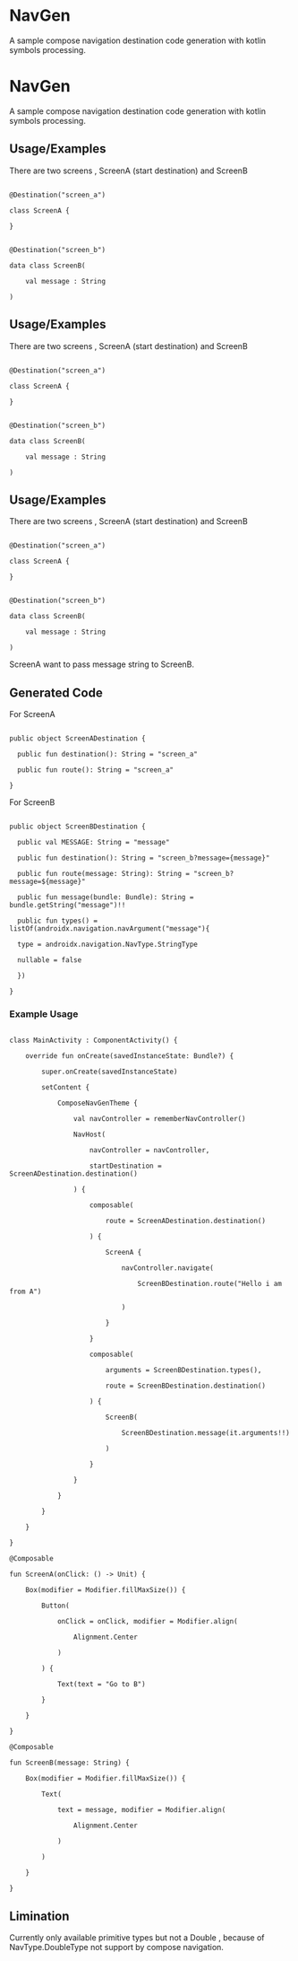 # NavGen

A sample compose navigation destination code generation with kotlin symbols processing.

# NavGen

A sample compose navigation destination code generation with kotlin symbols processing.

## Usage/Examples

There are two screens , ScreenA (start destination) and ScreenB

```

@Destination("screen_a")

class ScreenA {

}

```

```

@Destination("screen_b")

data class ScreenB(

    val message : String

)

```

## Usage/Examples

There are two screens , ScreenA (start destination) and ScreenB

```

@Destination("screen_a")

class ScreenA {

}

```

```

@Destination("screen_b")

data class ScreenB(

    val message : String

)

```

## Usage/Examples

There are two screens , ScreenA (start destination) and ScreenB

```

@Destination("screen_a")

class ScreenA {

}

```

```

@Destination("screen_b")

data class ScreenB(

    val message : String

)

```

ScreenA want to pass message string to ScreenB.

## Generated Code

For ScreenA

```

public object ScreenADestination {

  public fun destination(): String = "screen_a"

  public fun route(): String = "screen_a"

}

```

For ScreenB

```

public object ScreenBDestination {

  public val MESSAGE: String = "message"

  public fun destination(): String = "screen_b?message={message}"

  public fun route(message: String): String = "screen_b?message=${message}"

  public fun message(bundle: Bundle): String = bundle.getString("message")!!

  public fun types() = listOf(androidx.navigation.navArgument("message"){

  type = androidx.navigation.NavType.StringType

  nullable = false

  })

}

```

### Example Usage

```

class MainActivity : ComponentActivity() {

    override fun onCreate(savedInstanceState: Bundle?) {

        super.onCreate(savedInstanceState)

        setContent {

            ComposeNavGenTheme {

                val navController = rememberNavController()

                NavHost(

                    navController = navController,

                    startDestination = ScreenADestination.destination()

                ) {

                    composable(

                        route = ScreenADestination.destination()

                    ) {

                        ScreenA {

                            navController.navigate(

                                ScreenBDestination.route("Hello i am from A")

                            )

                        }

                    }

                    composable(

                        arguments = ScreenBDestination.types(),

                        route = ScreenBDestination.destination()

                    ) {

                        ScreenB(

                            ScreenBDestination.message(it.arguments!!)

                        )

                    }

                }

            }

        }

    }

}

@Composable

fun ScreenA(onClick: () -> Unit) {

    Box(modifier = Modifier.fillMaxSize()) {

        Button(

            onClick = onClick, modifier = Modifier.align(

                Alignment.Center

            )

        ) {

            Text(text = "Go to B")

        }

    }

}

@Composable

fun ScreenB(message: String) {

    Box(modifier = Modifier.fillMaxSize()) {

        Text(

            text = message, modifier = Modifier.align(

                Alignment.Center

            )

        )

    }

}

```

## Limination

Currently only available primitive types but not a Double , because of NavType.DoubleType not support by compose navigation.

